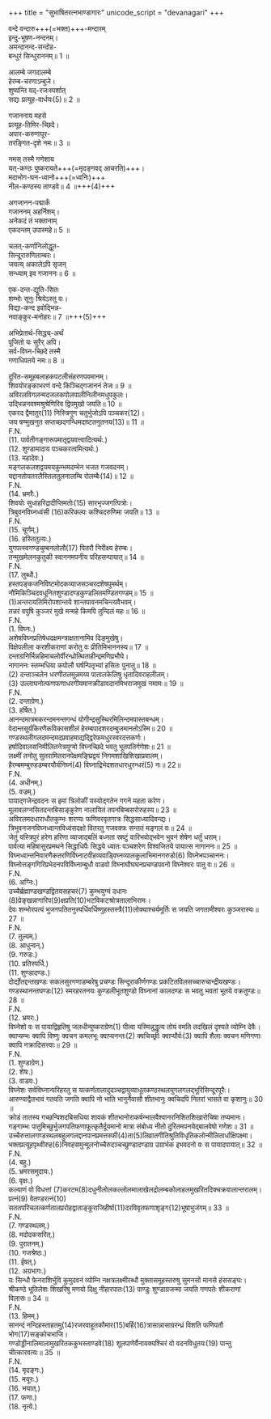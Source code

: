 +++
title = "सुभाषितरत्नभाण्डागारः"
unicode_script = "devanagari"
+++

वन्दे वन्दारु+++(=भक्त)+++-मन्दारम्  
इन्दु-भूषण-नन्दनम्।  
अमन्दानन्द-सन्दोह-  
बन्धुरं सिन्धुराननम्॥ 1 ॥  

आलम्बे जगदालम्बे  
हेरम्ब-चरणाऽम्बुजे।  
शुष्यन्ति यद्-रजःस्पर्शात्  
सद्यः प्रत्यूह-वार्धयः(5)॥ 2 ॥  

गजाननाय महसे  
प्रत्यूह-तिमिर-च्छिदे।  
अपार-करुणापूर-  
तरङ्गित-दृशे नमः॥ 3 ॥  

नमस् तस्मै गणेशाय  
यत्-कण्ठः पुष्करायते+++(=मृदङ्गवद् आचरति)+++।  
मदाभोग-घन-ध्वानो+++(=ध्वनिः)+++  
नील-कण्ठस्य ताण्डवे॥ 4 ॥+++(4)+++  

अगजानन-पद्मार्कं  
गजाननम् अहर्निशम्।  
अनेकदं तं भक्तानाम्  
एकदन्तम् उपास्महे॥ 5 ॥  

चलत्-कर्णानिलोद्धूत-  
सिन्दूरारुणिताम्बरः।  
जयत्य् अकालेऽपि सृजन्  
सन्ध्याम् इव गजाननः॥ 6 ॥  

एक-दन्त-द्युति-सितः  
शम्भोः सूनुः श्रियेऽस्तु वः।  
विद्या-कन्द इवोद्भिन्न-  
नवाङ्कुर-मनोहरः॥ 7 ॥+++(5)+++  

अभिप्रेतार्थ-सिद्ध्य्-अर्थं  
पूजितो यः सुरैर् अपि।  
सर्व-विघ्न-च्छिदे तस्मै  
गणाधिपतये नमः॥ 8 ॥  

दुरित-समूहबलाहकपटलीसंहरणपवमानम्।  
शिवयोरङ्काभरणं वन्दे किञ्चिद्गजाननं तेजः॥ 9 ॥  
अविरलविगलन्मदजलकपोलपालीनिलीनमधुपकुलः।  
उद्भिन्ननवश्मश्रुश्रेणिरिव द्विपमुखो जयति॥ 10 ॥  
एकरद द्वैमातुर(11) निस्त्रिगुण चतुर्भुजोऽपि पञ्चकर(12)।  
जय षण्मुखनुत सप्तच्छदगन्धिमदाष्टतनुतनय(13)॥ 11 ॥  
F.N.  
(11. पार्वतीगङ्गारूपमातृद्वयवत्त्वादित्यर्थः.)  
(12. शुण्डामादाय पञ्चकरत्वमित्यर्थः.)  
(13. महादेवः.)  
मङ्गलकलशद्वयमयकुम्भमदम्भेन भजत गजवदनम्।  
यद्दानतोयतरलैस्तिलतुलनालम्बि रोलम्बैः(14)॥ 12 ॥  
F.N.  
(14. भ्रमरैः.)  
शिवयोः सुधाहरिद्रादीप्तिमतोः(15) सारभृज्जगत्पित्रोः।  
त्रिबुवनविघ्नध्वंसी (16)करिकल्पः कश्चिदरुणिमा जयति॥ 13 ॥  
F.N.  
(15. चूर्णम्.)  
(16. हस्तितुल्यः.)  
युगपत्स्वगण्डचुम्बनलोलौ(17) पितरौ निरीक्ष्य हेरम्बः।  
तन्मुखमेलनकुतुकी स्वाननमपनीय परिहसन्पायात्॥ 14 ॥  
F.N.  
(17. लुब्धौ.)  
हस्तपङ्कजनिविष्टमोदकव्याजसञ्चरदशेषपुमर्थम्।  
नौमिकिञ्चिदवधूनितशुण्डादण्डकुण्डलितमण्डितगण्डम्॥ 15 ॥  
(1)अन्तरायतिमिरोपशान्तये शान्तपावनमचिन्त्यवैभवम्।  
तन्नरं वपुषि कुञ्जरं मुखे मन्महे किमपि तुन्दिलं महः॥ 16 ॥  
F.N.  
(1. विघ्नः.)  
अशेषविघ्नप्रतिषेधदक्षमन्त्राक्षतानामिव दिङ्मुखेषु।  
विक्षेपलीला करशीकराणां करोतु वः प्रीतिमिभाननस्य॥ 17 ॥  
दन्ताग्रनिर्भिन्नहिमाचलोर्वीरन्ध्रोत्थिताहीन्द्रमणिप्रभौघे।  
नागाननः स्तम्भधिया कपोलौ घर्षन्पितृभ्यां हसितः पुनातु॥ 18 ॥  
(2) दन्ताञ्चलेन धरणीतलमुन्नमय्य पातालकेलिषु धृतादिवराहलीलम्।  
(3) उल्लाघनोत्फणफणाधरगीयमानक्रीडावदानमिभराजमुखं नमामः॥ 19 ॥  
F.N.  
(2. दन्ताग्रेण.)  
(3. हर्षित.)  
आनन्दमात्रमकरन्दमनन्तगन्धं योगीन्द्रसुस्थिरमिलिन्दमपास्तबन्धम्।  
वेदान्तसूर्यकिरणैकविकासशीलं हेरम्बपादशरदम्बुजमानतोऽस्मि॥ 20 ॥  
गण्डस्थलीगलदमन्दमदप्रवाहमाद्यद्द्विरेफमधुरस्वरदत्तकर्णः।  
हर्षादिवालसनिमीलितनेत्रयुग्मो विघ्नच्छिदे भवतु भूतपतिर्गणेशः॥ 21 ॥  
लक्ष्मीं तनोतु सुतरामितरानपेक्षमङ्घ्रिद्वयं निगमशाखिशिखाप्रवालम्।  
हैरम्बमम्बुरुहडम्बरयौर्यनिघ्नं(4) विघ्नाद्रिभेदशतधारधुरन्धरं(5) नः॥ 22॥  
F.N.  
(4. अधीनम्.)  
(5. वज्रम्.)  
पायाद्गजेन्द्रवदनः स इमां त्रिलोकीं यस्योद्गतेन गगने महता करेण।  
मूलावलग्नसितदन्तबिसाङ्कुरेण नालायितं तपनबिम्बसरोरुहस्य॥ 23 ॥  
अविरलमदधाराधौतकुम्भः शरण्यः फणिवरवृतगात्रः सिद्धसाध्यादिवन्द्यः।  
त्रिभुवनजनविघ्नध्वान्तविध्वंसदक्षो वितरतु गजवक्त्रः सन्ततं मङ्गलं वः॥ 24 ॥  
जेतुं यस्त्रिपुरं हरेण हरिणा व्याजाद्बलिं बध्नता स्रष्टुं वारिभवोद्भवेन भुवनं शेषेण धर्तुं धराम्।  
पार्वत्या महिषासुरप्रमथने सिद्धाधिपैः सिद्धये ध्यातः पञ्चशरेण विश्वजितये पायात्स नागाननः॥ 25 ॥  
विघ्नध्वान्तनिवारणैकतरणिर्विघ्नाटवीहव्यवाड्विघ्नव्यालकुलाभिमानगरुडो(6) विघ्नेभपञ्चाननः।  
विघ्नोत्तङ्गगिरिप्रभेदनपविर्विघ्नाम्बुधौ वाडवो विघ्नाघौघघनप्रचण्डपवनो विघ्नेश्वरः पातु वः॥ 26 ॥  
F.N.  
(6. अग्निः.)  
उच्चैर्ब्रह्माण्डखण्डद्वितयसहचरं(7) कुम्भयुग्मं दधानः (8)प्रेङ्खन्नागारिप(9)क्षप्रति(10)भटविकटश्रोत्रतालाभिरामः।  
देवः शम्भोरपत्यं भुजगपतितनुस्पर्धिवर्धिष्णुहस्तस्त्रै(11)लोक्याश्चर्यमूर्तिः स जयति जगतामीश्वरः कुञ्जरास्यः॥ 27 ॥  
F.N.  
(7. तुल्यम्.)  
(8. आधुन्वन्.)  
(9. गरुडः.)  
(10. प्रतिस्पर्धि.)  
(11. शुण्डादण्डः.)  
दोर्द्योतद्दन्तखण्डः सकलसुरगणाडम्बरेषु प्रचण्डः सिन्दूराकीर्णगण्डः प्रकटितविलसच्चारुचान्द्रीयखण्डः।  
गण्डस्थानन्तघण्डः(12) स्मरहरतनयः कुण्डलीभूतशुण्डो विघ्नानां कालदण्डः स भवतु भवतां भूतये वक्रतुण्डः॥ 28 ॥  
F.N.  
(12. भ्रमरः.)  
विघ्नेशो वः स पायाद्विहृतिषु जलधीन्पुष्कराग्रेण(1) पीत्वा यस्मिन्नुद्धृत्य तोयं वमति तदखिलं दृश्यते व्योम्नि देवैः।  
क्वाप्यम्भः क्वापि विष्णुः क्वचन कमलभूः क्वाप्यनन्तः(2) क्वचिच्छ्रीः क्वाप्यौर्वः(3) क्वापि शैलाः क्वचन मणिगणाः क्वापि नक्रादिसत्त्वाः॥ 29 ॥  
F.N.  
(1. शुण्डाग्रेण.)  
(2. शेषः.)  
(3. वाडवः.)  
विघ्नेशः सर्वविघ्नान्परिहरतु स यत्कर्णतालादुदञ्चद्वायुव्याधूतकण्ठस्थलयुगलगलद्भूरिसिन्दूरपूरैः।  
आरुण्याद्वैतभावं गतवति जगति क्वापि नो भाति भानुर्नैवासौ शीतभानुः क्वचिदपि नितरां भासते वा कृशानुः॥ 30 ॥  
क्रोडं तातस्य गच्छन्विशदबिसधिया शावकं शीतभानोराकर्षन्भालवैश्वानरनिशितशिखारोचिषा तप्यमानः। गङ्गाम्भः पातुमिच्छुर्भुजगपतिफणाफूत्कृतैर्दूयमानो मात्रा संबोध्य नीतो दुरितमपनयेद्बालवेषो गणेशः॥ 31 ॥  
उच्चैरुत्तालगण्डस्थलबहुलगलद्दानपानप्रमत्तस्फी(4)ता(5)लिव्रातगीतिश्रुतिविधृतिकलोन्मीलितार्धाक्षिपक्ष्मा।  
भक्तप्रत्यूहपृथ्वीरुह(6)निवहसमुन्मूलनोच्चैरुदञ्चच्छुण्डादण्डाग्र उग्रार्भक इभवदनो वः स पायादपायात्॥ 32 ॥  
F.N.  
(4. बहु.)  
(5. भ्रमरसमुदायः.)  
(6. वृक्षः.)  
कल्याणं वो विधत्तां (7)करटम(8)दधुनीलोलकल्लोलमालाखेलद्रोलम्बकोलाहलमुखरितदिक्चक्रवालान्तरालम्।  
प्रत्नं(9) वेतण्डरत्नं(10) सततपरिचलत्कर्णतालप्ररोहद्वाताङ्कूराजिहीर्षा(11)दरविवृतफणाशृङ्ग(12)भूषाभुजंगम्॥ 33 ॥  
F.N.  
(7. गण्डस्थलम्.)  
(8. मदोदकसरित्.)  
(9. पुरातनम्.)  
(10. गजश्रेष्ठः.)  
(11. ईषत्.)  
(12. अग्रभागः.)  
यः सिन्धौ फेनराशिर्भुवि कुमुदवनं व्योम्नि नक्षत्रलक्ष्मीरब्धौ मुक्तासमूहस्तरुषु सुमनसो मानसे हंससङ्घः।  
श्रीकण्ठे भूतिलेशः शिखरिषु मणयो दिक्षु नीहारपातः(13) पाण्डुः शुण्डाग्रजन्मा जयति गणपतेः शीकराणां विलासः॥ 34 ॥  
F.N.  
(13. हिमम्.)  
सानन्दं नन्दिहस्ताहतमु(14)रजरवाहूतकौमार(15)बर्हि(16)त्रासान्नासाग्ररन्ध्रं विशति फणिपतौ भोग(17)सङ्कोचभाजि।  
गण्डोड्डीनालिमालामुखरितककुभस्ताण्डवे(18) शूलपाणेर्वैनायक्यश्चिरं वो वदनविधुतयः(19) पान्तु चीत्कारवत्यः॥ 35 ॥  
F.N.  
(14. मृदङ्गः.)  
(15. मयूरः.)  
(16. भयात्.)  
(17. फणा.)  
(18. नृत्ये.)  
